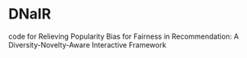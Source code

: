 # DNaIR
code for Relieving Popularity Bias for Fairness in Recommendation: A Diversity-Novelty-Aware Interactive Framework
